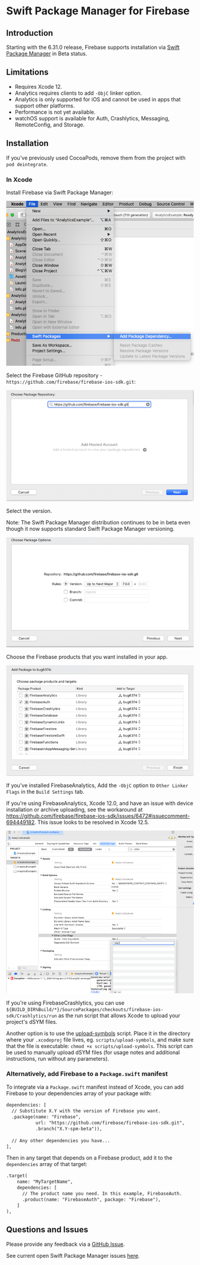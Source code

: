 # Swift Package Manager for Firebase

## Introduction

Starting with the 6.31.0 release, Firebase supports installation via [Swift
Package Manager](https://swift.org/package-manager/) in Beta status.


## Limitations

- Requires Xcode 12.
- Analytics requires clients to add `-ObjC` linker option.
- Analytics is only supported for iOS and cannot be used in apps that support other platforms.
- Performance is not yet available.
- watchOS support is available for Auth, Crashlytics, Messaging, RemoteConfig, and Storage.

## Installation

If you've previously used CocoaPods, remove them from the project with `pod deintegrate`.

### In Xcode

Install Firebase via Swift Package Manager:

<img src="docs/resources/SPMAddPackage.png">

Select the Firebase GitHub repository - `https://github.com/firebase/firebase-ios-sdk.git`:

<img src="docs/resources/SPMChoose.png">

Select the version.

Note: The Swift Package Manager distribution continues to be in beta even though it now
supports standard Swift Package Manager versioning.

<img src="docs/resources/SPMSelect.png">

Choose the Firebase products that you want installed in your app.

<img src="docs/resources/SPMProducts.png">

If you've installed FirebaseAnalytics, Add the `-ObjC` option to `Other Linker Flags`
in the `Build Settings` tab.

If you're using FirebaseAnalytics, Xcode 12.0, and have an issue with
device installation or archive uploading, see the workaround at
https://github.com/firebase/firebase-ios-sdk/issues/6472#issuecomment-694449182.
This issue looks to be resolved in Xcode 12.5.

<img src="docs/resources/SPMObjC.png">

If you're using FirebaseCrashlytics, you can use
`${BUILD_DIR%Build/*}/SourcePackages/checkouts/firebase-ios-sdk/Crashlytics/run`
as the run script that allows Xcode to upload your project's dSYM files.

Another option is to use the
[upload-symbols](https://github.com/firebase/firebase-ios-sdk/raw/master/Crashlytics/upload-symbols)
script. Place it in the directory where your `.xcodeproj` file lives,
eg. `scripts/upload-symbols`, and make sure that the file is executable:
`chmod +x scripts/upload-symbols`.
This script can be used to manually upload dSYM files (for usage notes and
additional instructions, run without any parameters).

### Alternatively, add Firebase to a `Package.swift` manifest

To integrate via a `Package.swift` manifest instead of Xcode, you can add
Firebase to your dependencies array of your package with:

```
dependencies: [
  // Substitute X.Y with the version of Firebase you want.
  .package(name: "Firebase",
           url: "https://github.com/firebase/firebase-ios-sdk.git",
           .branch("X.Y-spm-beta")),

  // Any other dependencies you have...
],
```

Then in any target that depends on a Firebase product, add it to the `dependencies`
array of that target:

```
.target(
    name: "MyTargetName",
    dependencies: [
      // The product name you need. In this example, FirebaseAuth.
      .product(name: "FirebaseAuth", package: "Firebase"),
    ]
),
```

## Questions and Issues

Please provide any feedback via a [GitHub
Issue](https://github.com/firebase/firebase-ios-sdk/issues/new?template=bug_report.md).

See current open Swift Package Manager issues
[here](https://github.com/firebase/firebase-ios-sdk/labels/Swift%20Package%20Manager).
